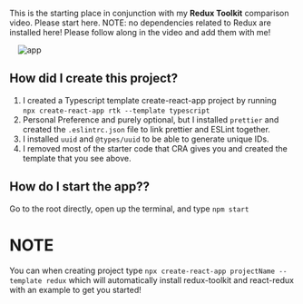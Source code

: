 This is the starting place in conjunction with my **Redux Toolkit** comparison video. Please start here. NOTE: no dependencies related to Redux are installed here! Please follow along in the video and add them with me!

<img src="image.png" alt="app" style="margin-left: 15px;" />

## How did I create this project?

1. I created a Typescript template create-react-app project by running <br />
   `npx create-react-app rtk --template typescript`
2. Personal Preference and purely optional, but I installed `prettier` and created the `.eslintrc.json` file to link prettier and ESLint together.
3. I installed `uuid` and `@types/uuid` to be able to generate unique IDs.
4. I removed most of the starter code that CRA gives you and created the template that you see above.

## How do I start the app??

Go to the root directly, open up the terminal, and type `npm start`

# NOTE

You can when creating project type `npx create-react-app projectName --template redux` which will automatically install redux-toolkit and react-redux with an example to get you started!
